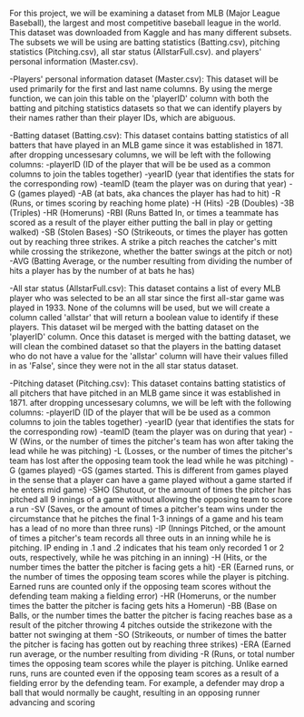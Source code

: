For this project, we will be examining a dataset from MLB (Major League Baseball), the largest and most competitive baseball league in the world. This dataset was downloaded from Kaggle and has many different subsets. The subsets we will be using are batting statistics (Batting.csv), pitching statistics (Pitching.csv), all star status (AllstarFull.csv). and players' personal information (Master.csv).

-Players' personal information dataset (Master.csv): This dataset will be used primarily for the first and last name columns. By using the merge function, we can join this table on the 'playerID' column with both the batting and pitching statistics datasets so that we can identify players by their names rather than their player IDs, which are abiguous. 

-Batting dataset (Batting.csv): This dataset contains batting statistics of all batters that have played in an MLB game since it was established in 1871. after dropping uncessesary columns, we will be left with the following columns:
    -playerID (ID of the player that will be be used as a common columns to join the tables together)
    -yearID (year that identifies the stats for the corresponding row)
    -teamID (team the player was on during that year)
    -G (games played) 
    -AB (at bats, aka chances the player has had to hit)
    -R (Runs, or times scoring by reaching home plate)
    -H (Hits)
    -2B (Doubles)
    -3B (Triples)
    -HR (Homeruns)
    -RBI (Runs Batted In, or times a teammate has scored as a result of the player either putting the ball in play or getting walked)
    -SB (Stolen Bases)
    -SO (Strikeouts, or times the player has gotten out by reaching three strikes. A strike a pitch reaches the catcher's mitt while crossing the 
    strikezone, whether the batter swings at the pitch or not)
    -AVG (Batting Average, or the number resulting from dividing the number of hits a player has by the number of at bats he has)
    
-All star status (AllstarFull.csv): This dataset contains a list of every MLB player who was selected to be an all star since the first all-star game was played in 1933. None of the columns will be used, but we will create a column called 'allstar' that will return a boolean value to identify if these players. This dataset wil be merged with the batting dataset on the 'playerID' column. Once this dataset is merged with the batting dataset, we will clean the combined dataset so that the players in the batting dataset who do not have a value for the 'allstar' column will have their values filled in as 'False', since they were not in the all star status dataset.

-Pitching dataset (Pitching.csv): This dataset contains batting statistics of all pitchers that have pitched in an MLB game since it was established in 1871. after dropping uncessesary columns, we will be left with the following columns:
    -playerID (ID of the player that will be be used as a common columns to join the tables together)
    -yearID (year that identifies the stats for the corresponding row)
    -teamID (team the player was on during that year)
    -W (Wins, or the number of times the pitcher's team has won after taking the lead while he was pitching)
    -L (Losses, or the number of times the pitcher's team has lost after the opposing team took the lead while he was pitching)
    -G (games played) 
    -GS (games started. This is different from games played in the sense that a player can have a game played without a game started if he enters mid game)
    -SHO (Shutout, or the amount of times the pitcher has pitched all 9 innings of a game without allowing the opposing team to score a run
    -SV (Saves, or the amount of times a pitcher's team wins under the circumstance that he pitches the final 1-3 innings of a game and his team has a lead 
    of no more than three runs)
    -IP (Innings Pitched, or the amount of times a pitcher's team records all three outs in an inning while he is pitching. IP ending in .1 and .2 
    indicates that his team only recorded 1 or 2 outs, respectively, while he was pitching in an inning)
    -H (Hits, or the number times the batter the pitcher is facing gets a hit)
    -ER (Earned runs, or the number of times the opposing team scores while the player is pitching. Earned runs are counted only if the opposing team scores 
    without the defending team making a fielding error)
    -HR (Homeruns, or the number times the batter the pitcher is facing gets hits a Homerun)
    -BB (Base on Balls, or the number times the batter the pitcher is facing reaches base as a result of the pitcher throwing 4 pitches outside the 
    strikezone with the batter not swinging at them
    -SO (Strikeouts, or number of times the batter the pitcher is facing has gotten out by reaching three strikes)
    -ERA (Earned run average, or the number resulting from dividing 
    -R (Runs, or total number times the opposing team scores while the player is pitching. Unlike earned runs, runs are counted even if the opposing team 
    scores as a result of a fielding error by the defending team. For example, a defender may drop a ball that would normally be caught, resulting in an 
    opposing runner advancing and scoring
